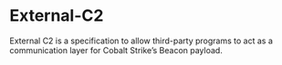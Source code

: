 # External-C2
External C2 is a specification to allow third-party programs to act as a communication layer for Cobalt Strike’s Beacon payload.
